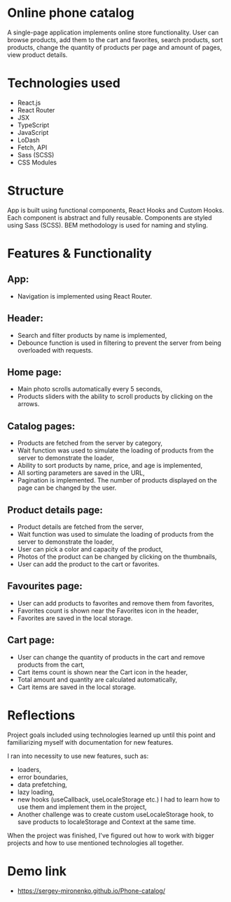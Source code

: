 # Online phone catalog

  A single-page application implements online store functionality. User can browse products, add them to the cart and favorites, search products, sort products, change the quantity of products per page and amount of pages, view product details.

# Technologies used

  - React.js
  - React Router
  - JSX
  - TypeScript
  - JavaScript
  - LoDash
  - Fetch, API
  - Sass (SCSS)
  - CSS Modules

# Structure

  App is built using functional components, React Hooks and Custom Hooks. Each component is abstract and fully reusable. Components are styled using Sass (SCSS). BEM methodology is used for naming and styling.

# Features & Functionality

  ## App:
  - Navigation is implemented using React Router.

  ## Header:
  - Search and filter products by name is implemented,
  - Debounce function is used in filtering to prevent the server from being overloaded with requests.

  ## Home page:
  - Main photo scrolls automatically every 5 seconds,
  - Products sliders with the ability to scroll products by clicking on the arrows.

  ## Catalog pages:
  - Products are fetched from the server by category,
  - Wait function was used to simulate the loading of products from the server to demonstrate the loader,
  - Ability to sort products by name, price, and age is implemented,
  - All sorting parameters are saved in the URL,
  - Pagination is implemented. The number of products displayed on the page can be changed by the user.

  ## Product details page:
  - Product details are fetched from the server,
  - Wait function was used to simulate the loading of products from the server to demonstrate the loader,
  - User can pick a color and capacity of the product,
  - Photos of the product can be changed by clicking on the thumbnails,
  - User can add the product to the cart or favorites.

  ## Favourites page:
  - User can add products to favorites and remove them from favorites,
  - Favorites count is shown near the Favorites icon in the header,
  - Favorites are saved in the local storage.

  ## Cart page:
  - User can change the quantity of products in the cart and remove products from the cart,
  - Cart items count is shown near the Cart icon in the header,
  - Total amount and quantity are calculated automatically,
  - Cart items are saved in the local storage.

# Reflections
 Project goals included using technologies learned up until this point and familiarizing myself with documentation for new features.

 I ran into necessity to use new features, such as:
   - loaders,
   - error boundaries,
   - data prefetching,
   - lazy loading,
   - new hooks (useCallback, useLocaleStorage etc.) I had to learn how to use them and implement them in the project,
   - Another challenge was to create custom useLocaleStorage hook, to save products to localeStorage and Context at the same time.

 When the project was finished, I've figured out how to work with bigger projects and how to use mentioned technologies all together.

# Demo link
 - https://sergey-mironenko.github.io/Phone-catalog/